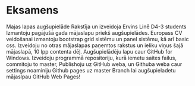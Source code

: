 # Eksamens
Majas lapas augšupielāde
Rakstīja un izveidoja Ervins Linē  D4-3 students
Izmantoju pagājušā gada mājaslapu priekš augšupielādes.
Europass CV veidošanai izmantoju bootstrap grid sistēmu un panel sistēmu, kā arī basic css.
Izveidoju no otras mājaslapas paņemtos rakstus un ieliku viņus šajā mājaslapā, 10 lpp contenta dēļ. 
Augšupielādēju lapu caur GitHub for Windows. 
Izveidoju programmā repositoriju, kurā iemetu saites failus, commitoju to master, 
Publishoju uz GitHub weba, un Githuba weba caur settings noaminiju Github pages uz master Branch lai augšupieladetu mājaslpau GitHub Web Pages!
